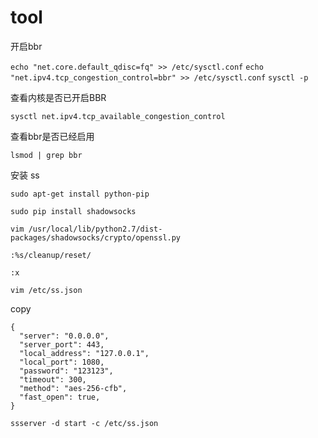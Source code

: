 # tool

  开启bbr
  
  `echo "net.core.default_qdisc=fq" >> /etc/sysctl.conf`
  `echo "net.ipv4.tcp_congestion_control=bbr" >> /etc/sysctl.conf`
  `sysctl -p`
  
  查看内核是否已开启BBR
  
  `sysctl net.ipv4.tcp_available_congestion_control`
  
  查看bbr是否已经启用
  
  `lsmod | grep bbr`
  
  安装 ss
  
  `sudo apt-get install python-pip`
  
  `sudo pip install shadowsocks`
  
  `vim /usr/local/lib/python2.7/dist-packages/shadowsocks/crypto/openssl.py`
  
  `:%s/cleanup/reset/`
  
  `:x`
  
  `vim /etc/ss.json`
  
  copy
  ```
  {
    "server": "0.0.0.0",
    "server_port": 443,
    "local_address": "127.0.0.1",
    "local_port": 1080,
    "password": "123123",
    "timeout": 300,
    "method": "aes-256-cfb",
    "fast_open": true,
  }
  ```
  
  `ssserver -d start -c /etc/ss.json`
  
